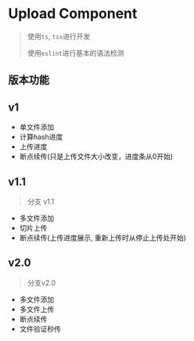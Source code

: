 # Upload Component



>  使用`ts`, `tsx`进行开发
>
> 使用`eslint`进行基本的语法检测



## 版本功能

## v1

- 单文件添加
- 计算hash进度
- 上传进度
- 断点续传(只是上传文件大小改变，进度条从0开始)

## v1.1
> 分支 v1.1
- 多文件添加
- 切片上传
- 断点续传(上传进度展示, 重新上传时从停止上传处开始)


## v2.0
> 分支v2.0
 - 多文件添加
 - 多文件上传
 - 断点续传
 - 文件验证秒传



